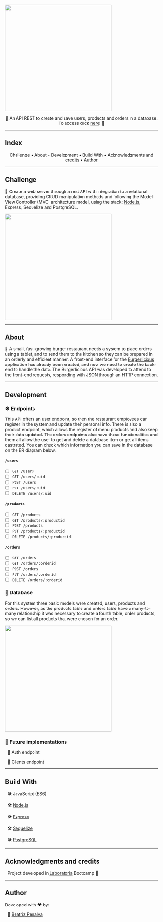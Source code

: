 <img align='center'  width='350' src='./images/logo'></img>

<p align='center'>
    🌟 An API REST to create and save users, products and orders in a database. To access click <a href='https://burgerlicious-api.herokuapp.com/'>here</a>! 🌟 
</p>

---

## Index

<p align='center'>
 <a href='#challenge'>Challenge</a> •
 <a href='#about'>About</a> •
 <a href='#processo-de-criação'>Development</a> • 
 <a href='#build-with'>Build With</a> • 
 <a href='#acknowledgments-and-credits'>Acknowledgments and credits</a> • 
 <a href='#author'>Author</a>
</p>

---

## Challenge

💪 Create a web server through a rest API with integration to a relational database, providing CRUD manipulation methods and following the Model View Controller (MVC) architecture model, using the stack: [Node.js](https://nodejs.org/), [Express](https://expressjs.com/), [Sequelize](https://sequelize.org) and [PostgreSQL](https://www.postgresql.org/docs/). 

<img align='center' src='https://media0.giphy.com/media/LmNwrBhejkK9EFP504/giphy.gif?cid=ecf05e476l5wb7qwnmphyucddiactw9okq4ogzyxblk0izpp&rid=giphy.gif' width='350'></img>

---

## About

👋 A small, fast-growing burger restaurant needs a system to place orders using a tablet, and to send them to the kitchen so they can be prepared in an orderly and efficient manner. A front-end interface for the [Burgerlicious](https://burgerlicious-git-main-cbalieiro.vercel.app/) application has already been created, and now we need to create the back-end to handle the data. The Burgerlicious API was developed to attend to the front-end requests, responding with JSON through an HTTP connection.

---

## Development

### ⚙️ Endpoints

This API  offers an user endpoint, so then the restaurant employees can register in the system and update their personal info. There is also a product endpoint, which allows the register of menu products and also keep their data updated. The orders endpoints also have these functionalities and them all allow the user to get and delete a database item or get all items castrated. You can check which information you can save in the database on the ER diagram below. 

#### `/users`

* [ ] `GET /users`
* [ ] `GET /users/:uid`
* [ ] `POST /users`
* [ ] `PUT /users/:uid`
* [ ] `DELETE /users/:uid`

#### `/products`

* [ ] `GET /products`
* [ ] `GET /products/:productid`
* [ ] `POST /products`
* [ ] `PUT /products/:productid`
* [ ] `DELETE /products/:productid`

#### `/orders`

* [ ] `GET /orders`
* [ ] `GET /orders/:orderid`
* [ ] `POST /orders`
* [ ] `PUT /orders/:orderid`
* [ ] `DELETE /orders/:orderid`

### 📂 Database

For this system three basic models were created, users, products and orders. However, as the products table and orders table have a many-to-many relationship it was necessary to create a fourth table, order products, so we can list all products that were chosen for an order. 

<img align='center'  width='350' src='./images/diagrama-db'></img>

### 🚧 Future implementations

&nbsp;
📌 Auth endpoint

&nbsp;
📌 Clients endpoint 

---

## Build With

&nbsp;
🛠 JavaScript (ES6)

&nbsp;
🛠 [Node.js](https://nodejs.org/)

&nbsp;
🛠 [Express](https://expressjs.com/)

&nbsp;
🛠 [Sequelize](https://sequelize.org)

&nbsp;
🛠 [PostgreSQL](https://www.postgresql.org/docs/)

---

## Acknowledgments and credits

&nbsp;
Project developed in [Laboratoria](https://www.laboratoria.la/) Bootcamp 💛

---

## Author

Developed with ❤️ by:

&nbsp;
🦸 [Beatriz Penalva](https://github.com/beatrizpenalva)